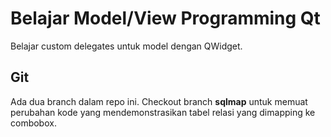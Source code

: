 Belajar Model/View Programming Qt
==========

Belajar custom delegates untuk model dengan QWidget.

Git
---
Ada dua branch dalam repo ini. Checkout branch **sqlmap**
untuk memuat perubahan kode yang mendemonstrasikan
tabel relasi yang dimapping ke combobox.
